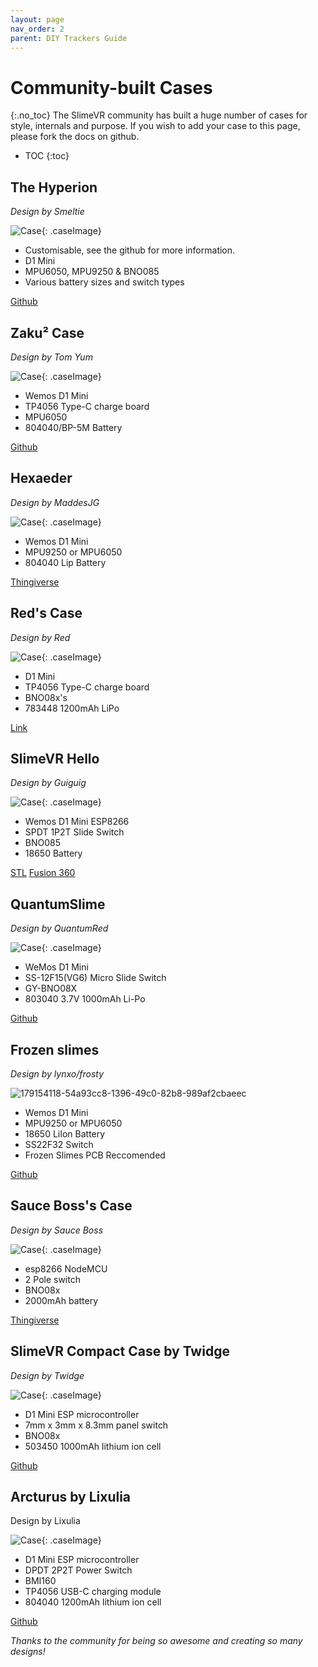 ```yaml
---
layout: page
nav_order: 2
parent: DIY Trackers Guide
---
```


# Community-built Cases
{:.no_toc}
The SlimeVR community has built a huge number of cases for style, internals and purpose. If you wish to add your case to this page, please fork the docs on github.

* TOC
{:toc}

## The Hyperion
*Design by Smeltie*

![Case](https://camo.githubusercontent.com/3833825c0d85db1f5f6bf5606a9e44e38a35e08e41930867164a9b90ac31f1bc/68747470733a2f2f692e696d6775722e636f6d2f39764466594a442e676966){: .caseImage}

* Customisable, see the github for more information.
* D1 Mini
* MPU6050, MPU9250 & BNO085
* Various battery sizes and switch types

[Github](https://github.com/Smeltie/Hyperion)

## Zaku² Case
*Design by Tom Yum*

![Case](../assets/img/Zaku2_gif.gif){: .caseImage}

* Wemos D1 Mini
* TP4056 Type-C charge board
* MPU6050
* 804040/BP-5M Battery


[Github](https://github.com/TomYumVR/Zaku2)


## Hexaeder
*Design by MaddesJG*

![Case](https://cdn.thingiverse.com/assets/a0/48/2e/73/d8/featured_preview_SlimeVR_Case_V1.8.png){: .caseImage}

* Wemos D1 Mini
* MPU9250 or MPU6050
* 804040 Lip Battery

[Thingiverse](https://www.thingiverse.com/thing:5140456)

## Red's Case
*Design by Red*

![Case](../assets/img/redCase.jpg){: .caseImage}

* D1 Mini
* TP4056 Type-C charge board
* BNO08x's
* 783448 1200mAh LiPo

[Link](../assets/cases/RedSlimeBasic.zip)

## SlimeVR Hello
*Design by Guiguig*

![Case](../assets/img/SlimeVRHello.png){: .caseImage}

* Wemos D1 Mini ESP8266
* SPDT 1P2T Slide Switch
* BNO085
* 18650 Battery

[STL](../assets/cases/SlimeVR_Hello_STL.zip)
[Fusion 360](../assets/cases/SlimeVR_Hello_v13.f3d)

## QuantumSlime
*Design by QuantumRed*

![Case](https://github.com/Quantum-Red/QuantumSlimes/raw/main/Misc/V4%20Rendered%20Picture.png){: .caseImage}

* WeMos D1 Mini
* SS-12F15(VG6) Micro Slide Switch
* GY-BNO08X 
* 803040 3.7V 1000mAh Li-Po

[Github](https://github.com/Quantum-Red/QuantumSlimes/releases/tag/V4)

## Frozen slimes
*Design by lynxo/frosty*

![179154118-54a93cc8-1396-49c0-82b8-989af2cbaeec](https://user-images.githubusercontent.com/98719680/181609394-5cf60c34-76c2-4943-aac9-5806e695c1ea.jpg)


* Wemos D1 Mini
* MPU9250 or MPU6050
* 18650 LiIon Battery
* SS22F32 Switch
* Frozen Slimes PCB Reccomended

[Github](https://github.com/frosty6742/frozen-slimes)



## Sauce Boss's Case
*Design by Sauce Boss*

![Case](../assets/img/sauceBossCase.png){: .caseImage}

* esp8266 NodeMCU
* 2 Pole switch
* BNO08x
* 2000mAh battery

[Thingiverse](https://www.thingiverse.com/thing:4872694)

## SlimeVR Compact Case by Twidge
*Design by Twidge*

![Case](https://github.com/TwidgeVR/slimevr_compact_case/raw/main/images/compact_case_display.jpg){: .caseImage}

* D1 Mini ESP microcontroller
* 7mm x 3mm x 8.3mm panel switch
* BNO08x
* 503450 1000mAh lithium ion cell

[Github](https://github.com/TwidgeVR/slimevr_compact_case)

## Arcturus by Lixulia
Design by Lixulia

![Case](../assets/img/renderforarcturusnew.png){: .caseImage}

* D1 Mini ESP microcontroller
* DPDT 2P2T Power Switch
* BMI160 
* TP4056 USB-C charging module
* 804040 1200mAh lithium ion cell

[Github](https://github.com/Lixulia/Arcturus)


*Thanks to the community for being so awesome and creating so many designs!*
